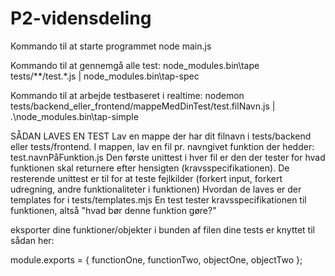 # P2-vidensdeling

Kommando til at starte programmet
node main.js

Kommando til at gennemgå alle test:
node_modules\.bin\tape tests/**/test.*.js | node_modules\.bin\tap-spec

Kommando til at arbejde testbaseret i realtime:
nodemon tests/backend_eller_frontend/mappeMedDinTest/test.filNavn.js | .\node_modules\.bin\tap-simple

SÅDAN LAVES EN TEST
Lav en mappe der har dit filnavn i tests/backend eller tests/frontend.
I mappen, lav en fil pr. navngivet funktion der hedder: test.navnPåFunktion.js
Den første unittest i hver fil er den der tester for hvad funktionen skal returnere efter hensigten (kravsspecifikationen).
De resterende unittest er til for at teste fejlkilder (forkert input, forkert udregning, andre funktionaliteter i funktionen)
Hvordan de laves er der templates for i tests/templates.mjs
En test tester kravsspecifikationen til funktionen, altså "hvad bør denne funktion gøre?"

eksporter dine funktioner/objekter i bunden af filen dine tests er knyttet til sådan her:

module.exports = {
  functionOne,
  functionTwo,
  objectOne,
  objectTwo
};
